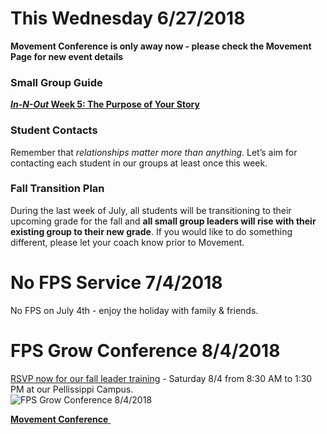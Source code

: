 # This Wednesday 6/27/2018
**Movement Conference is only <span id="MyTimer"></span> away now - please check the Movement Page for new event details**  

### Small Group Guide  
[**_In-N-Out_ Week 5: The Purpose of Your Story**](guide.pdf)

### Student Contacts
Remember that *relationships matter more than anything*. Let’s aim for contacting each student in our groups at least once this week.

### Fall Transition Plan
During the last week of July, all students will be transitioning to their upcoming grade for the fall and  **all small group leaders will rise with their existing group to their new grade**. If you would like to do something different, please let your coach know prior to Movement.

# No FPS Service 7/4/2018
No FPS on July 4th - enjoy the holiday with family & friends.  

# FPS Grow Conference 8/4/2018
[RSVP now for our fall leader training](http://fpstudents.org/events/fps-grow-conference) - Saturday 8/4 from 8:30 AM to 1:30 PM at our Pellissippi Campus.  
![FPS Grow Conference 8/4/2018](training.jpg)

<!--End of Markdown Content-->
<script src="scripts.js"></script>

<!--Bottom Page Nav Buttons-->
<a class="btn btn-default btn-sm" href="/movement" role="button"><b>Movement Conference</b>&nbsp;<i class="fa fa-arrow-right"></i></a>
